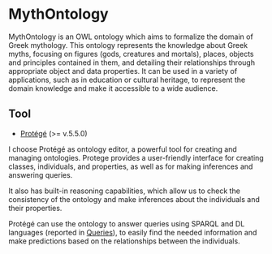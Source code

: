 # MythOntology
MythOntology is an OWL ontology which aims to formalize the domain of Greek mythology.
This ontology represents the knowledge about Greek myths, focusing on figures (gods, creatures and mortals), places, objects and principles contained in them, and detailing their relationships through appropriate object and data properties.
It can be used in a variety of applications, such as in education or cultural heritage, to represent the domain knowledge and make it accessible to a wide audience.

## Tool
- [Protégé](https://protege.stanford.edu/) (>= v.5.5.0)

I choose Protégé as ontology editor, a powerful tool for creating and managing ontologies. Protege provides a user-friendly interface for creating classes, individuals, and properties, as well as for making inferences and answering queries.

It also has built-in reasoning capabilities, which allow us to check the consistency of the ontology and make inferences about the individuals and their properties.

Protégé can use the ontology to answer queries using SPARQL and DL languages (reported in [Queries](https://github.com/AngeloC99/MythOntology/Queries)), to easily find the needed information and make predictions based on the relationships between the individuals.



